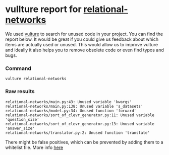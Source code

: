 # vullture report for [relational-networks](https://github.com/kimhc6028/relational-networks)

We used [vulture](https://github.com/jendrikseipp/vulture) to search
for unused code in your project. You can find the report below. It
would be great if you could give us feedback about which items are
actually used or unused. This would allow us to improve vulture and
ideally it also helps you to remove obsolete code or even find typos
and bugs.

### Command
```
vulture relational-networks
```

### Raw results
```
relational-networks/main.py:43: Unused variable 'kwargs'
relational-networks/main.py:138: Unused variable 's_datasets'
relational-networks/model.py:34: Unused function 'forward'
relational-networks/sort_of_clevr_generator.py:11: Unused variable 'question_size'
relational-networks/sort_of_clevr_generator.py:13: Unused variable 'answer_size'
relational-networks/translator.py:2: Unused function 'translate'
```

There might be false positives, which can be prevented by adding them to a
whitelist file. More info [here](https://github.com/jendrikseipp/vulture#usage)
